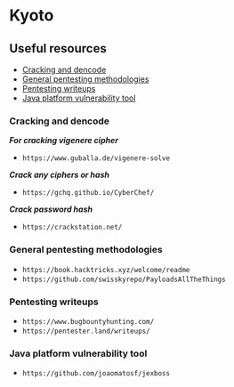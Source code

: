 # Kyoto

## Useful resources
- [Cracking and dencode](#cracking-and-dencode)
- [General pentesting methodologies](#general-pentesting-methodologies)
- [Pentesting writeups](#pentesting-writeups)
- [Java platform vulnerability tool](#java-platform-vulnerability-tool)

### Cracking and dencode
***For cracking vigenere cipher***
- `https://www.guballa.de/vigenere-solve`

***Crack any ciphers or hash***
- `https://gchq.github.io/CyberChef/`

***Crack password hash***
- `https://crackstation.net/`


### General pentesting methodologies
- `https://book.hacktricks.xyz/welcome/readme`
- `https://github.com/swisskyrepo/PayloadsAllTheThings`

### Pentesting writeups
- `https://www.bugbountyhunting.com/`
- `https://pentester.land/writeups/`

### Java platform vulnerability tool
- `https://github.com/joaomatosf/jexboss`
